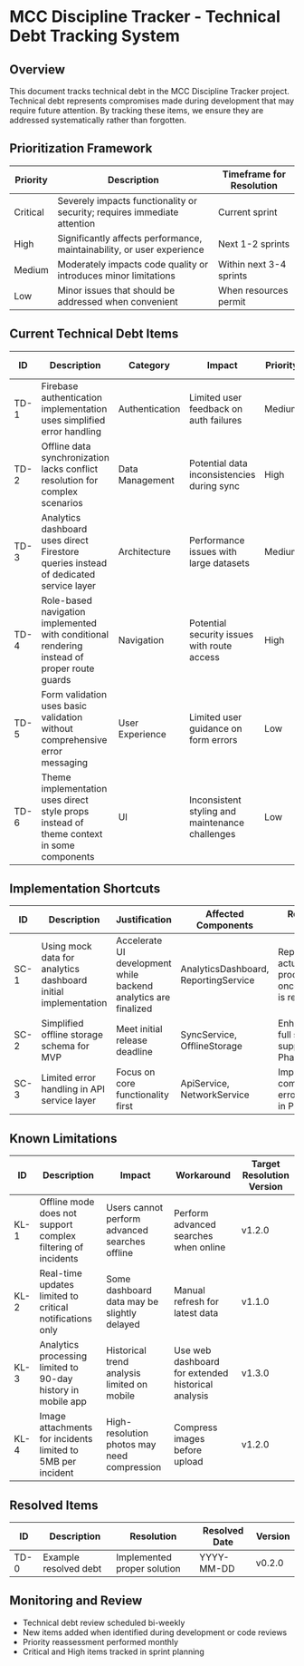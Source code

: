# MCC Discipline Tracker - Technical Debt Tracking System

## Overview

This document tracks technical debt in the MCC Discipline Tracker project. Technical debt represents compromises made during development that may require future attention. By tracking these items, we ensure they are addressed systematically rather than forgotten.

## Prioritization Framework

| Priority | Description | Timeframe for Resolution |
|----------|-------------|---------------------------|
| Critical | Severely impacts functionality or security; requires immediate attention | Current sprint |
| High | Significantly affects performance, maintainability, or user experience | Next 1-2 sprints |
| Medium | Moderately impacts code quality or introduces minor limitations | Within next 3-4 sprints |
| Low | Minor issues that should be addressed when convenient | When resources permit |

## Current Technical Debt Items

| ID | Description | Category | Impact | Priority | Created Date | Resolution Plan | Status |
|----|-------------|----------|--------|----------|--------------|-----------------|--------|
| TD-1 | Firebase authentication implementation uses simplified error handling | Authentication | Limited user feedback on auth failures | Medium | YYYY-MM-DD | Implement comprehensive error handling with specific user messages | Open |
| TD-2 | Offline data synchronization lacks conflict resolution for complex scenarios | Data Management | Potential data inconsistencies during sync | High | YYYY-MM-DD | Implement version-based conflict resolution strategy | Open |
| TD-3 | Analytics dashboard uses direct Firestore queries instead of dedicated service layer | Architecture | Performance issues with large datasets | Medium | YYYY-MM-DD | Refactor to use proper service abstraction with caching | Open |
| TD-4 | Role-based navigation implemented with conditional rendering instead of proper route guards | Navigation | Potential security issues with route access | High | YYYY-MM-DD | Implement proper navigation guards with role verification | Open |
| TD-5 | Form validation uses basic validation without comprehensive error messaging | User Experience | Limited user guidance on form errors | Low | YYYY-MM-DD | Enhance validation with field-specific error messages | Open |
| TD-6 | Theme implementation uses direct style props instead of theme context in some components | UI | Inconsistent styling and maintenance challenges | Low | YYYY-MM-DD | Refactor components to use theme context consistently | Open |

## Implementation Shortcuts

| ID | Description | Justification | Affected Components | Resolution Plan |
|----|-------------|---------------|---------------------|------------------|
| SC-1 | Using mock data for analytics dashboard initial implementation | Accelerate UI development while backend analytics are finalized | AnalyticsDashboard, ReportingService | Replace with actual data processing once backend is ready |
| SC-2 | Simplified offline storage schema for MVP | Meet initial release deadline | SyncService, OfflineStorage | Enhance with full schema support in Phase 4 |
| SC-3 | Limited error handling in API service layer | Focus on core functionality first | ApiService, NetworkService | Implement comprehensive error handling in Phase 2 |

## Known Limitations

| ID | Description | Impact | Workaround | Target Resolution Version |
|----|-------------|--------|------------|----------------------------|
| KL-1 | Offline mode does not support complex filtering of incidents | Users cannot perform advanced searches offline | Perform advanced searches when online | v1.2.0 |
| KL-2 | Real-time updates limited to critical notifications only | Some dashboard data may be slightly delayed | Manual refresh for latest data | v1.1.0 |
| KL-3 | Analytics processing limited to 90-day history in mobile app | Historical trend analysis limited on mobile | Use web dashboard for extended historical analysis | v1.3.0 |
| KL-4 | Image attachments for incidents limited to 5MB per incident | High-resolution photos may need compression | Compress images before upload | v1.2.0 |

## Resolved Items

| ID | Description | Resolution | Resolved Date | Version |
|----|-------------|------------|---------------|----------|
| TD-0 | Example resolved debt | Implemented proper solution | YYYY-MM-DD | v0.2.0 |

## Monitoring and Review

- Technical debt review scheduled bi-weekly
- New items added when identified during development or code reviews
- Priority reassessment performed monthly
- Critical and High items tracked in sprint planning